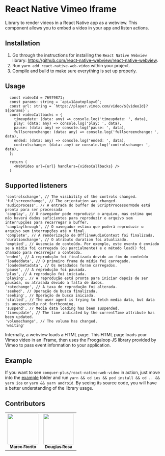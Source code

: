 # React Native Vimeo Iframe
Library to render videos in a React Native app as a webview.
This component allows you to embed a video in your app and listen actions.

## Installation
1. Go through the instructions for installing the
   `React Native Webview` library: https://github.com/react-native-webview/react-native-webview.
2. Run `yarn add react-native-web-video` within your project.
3. Compile and build to make sure everything is set up properly.

## Usage
```
  const videoId = 76979871;
  const params: string = `api=1&autoplay=0`;
  const url: string = `https://player.vimeo.com/video/${videoId}?${params}`;
  const videoCallbacks = { 
    timeupdate: (data: any) => console.log('timeupdate: ', data),
    play: (data: any) => console.log('play: ', data),
    pause: (data: any) => console.log('pause: ', data),
    fullscreenchange: (data: any) => console.log('fullscreenchange: ', data),
    ended: (data: any) => console.log('ended: ', data),
    controlschange: (data: any) => console.log('controlschange: ', data),
  };

  return (
    <WebVideo url={url} handlers={videoCallbacks} />
  )
```

## Supported listeners
```
'controlschange', // The visibility of the controls changed.
'fullscreenchange', // The orientation was changed.
'audioprocess', // A entrada do buffer de ScriptProcessorNode está pronta para ser processada
'canplay', // O navegador pode reproduzir o arquivo, mas estima que não haverá dados suficientes para reproduzir o arquivo sem interrupções para recarregar o buffer.
'canplaythrough', // O navegador estima que poderá reproduzir o arquivo sem interrupções até o final.
'complete', // A renderização de OfflineAudioContext foi finalizada.
'durationchange', // O atributo duration foi atualizado.
'emptied', // Ausencia de conteúdo. Por exemplo, este evento é enviado se a mídia foi carregada (ou parcialmente) e o método load() foi chamado para recarregar o conteúdo.
'ended', // A reprodução foi finalizada devido ao fim do conteúdo
'loadeddata', // O primeiro frame de mídia foi carregado.
'loadedmetadata', // Os metadados foram carregados.
'pause', // A reprodução foi pausada.
'play', // A reprodução foi iniciada.
'playing', // A reprodução está pronta para iniciar depois de ser pausada, ou atrasada devido a falta de dados.
'ratechange', // A taxa de reprodução foi alterada.
'seeked', // Operação de busca finalizada.
'seeking', // Operação de busca iniciada.
'stalled', // The user agent is trying to fetch media data, but data is unexpectedly not forthcoming.
'suspend', // Media data loading has been suspended.
'timeupdate', // The time indicated by the currentTime attribute has been updated.
'volumechange', // The volume has changed.
'waiting'
```

Internally, a webview loads a HTML page. This HTML page loads your
Vimeo video in an iFrame, then uses the Froogaloop JS library provided by Vimeo to pass event
information to your application.

## Example
If you want to see `conquer-plus/react-native-web-video` in action, just move into the [example](/example) folder and run `yarn && cd ios && pod install && cd .. && yarn ios` or `yarn && yarn android`. By seeing its source code, you will have a better understanding of the library usage.

## Contributors
<table>
  <tr>
    <td align="center"><a href="https://github.com/Marcoo09"><img src="https://avatars.githubusercontent.com/Marcoo09" width="100px;" alt=""/><br /><sub><b>Marco Fiorito</b></sub></a></td>
    <td align="center"><a href="https://github.com/douglasrosa0110"><img src="https://avatars.githubusercontent.com/douglasrosa0110" width="100px;" alt=""/><br /><sub><b>Douglas Rosa</b></sub></a></td>
  </tr>
</table>